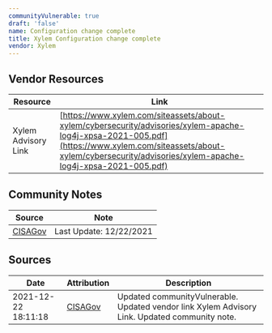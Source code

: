 ```yaml
---
communityVulnerable: true
draft: 'false'
name: Configuration change complete
title: Xylem Configuration change complete
vendor: Xylem
---
```


## Vendor Resources
| Resource | Link |
| --- | --- |
| Xylem Advisory Link | [https://www.xylem.com/siteassets/about-xylem/cybersecurity/advisories/xylem-apache-log4j-xpsa-2021-005.pdf](https://www.xylem.com/siteassets/about-xylem/cybersecurity/advisories/xylem-apache-log4j-xpsa-2021-005.pdf) |


## Community Notes
| Source | Note |
| --- | --- |
| [CISAGov](https://raw.githubusercontent.com/cisagov/log4j-affected-db/develop/README.md) | Last Update: 12/22/2021 |

## Sources
| Date | Attribution | Description |
| --- | --- | --- |
| 2021-12-22 18:11:18 | [CISAGov](https://raw.githubusercontent.com/cisagov/log4j-affected-db/develop/README.md) | Updated communityVulnerable. Updated vendor link Xylem Advisory Link. Updated community note.  |
